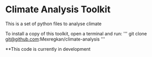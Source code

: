 # Climate Analysis Toolkit

This is a set of python files to analyse climate

To install a copy of this toolkit, open a terminal and run:
'''
git clone git@github.com:Mexregkan/climate-analysis
'''

**This code is currently in development
